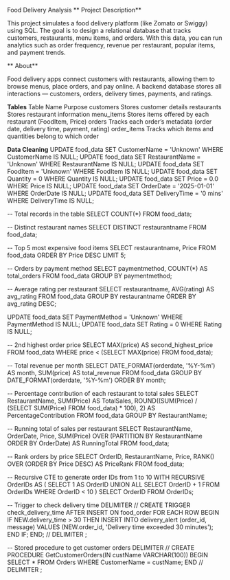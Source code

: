 Food Delivery Analysis
** Project Description**

This project simulates a food delivery platform (like Zomato or Swiggy) using SQL. The goal is to design a relational database that tracks customers, restaurants, menu items, and orders.
With this data, you can run analytics such as order frequency, revenue per restaurant, popular items, and payment trends.

** About**

Food delivery apps connect customers with restaurants, allowing them to browse menus, place orders, and pay online.
A backend database stores all interactions — customers, orders, delivery times, payments, and ratings.

**Tables**
Table Name	Purpose
customers	Stores customer details
restaurants	Stores restaurant information
menu_items	Stores items offered by each restaurant (FoodItem, Price)
orders	Tracks each order’s metadata (order date, delivery time, payment, rating)
order_items	Tracks which items and quantities belong to which order

**Data Cleaning**
UPDATE food_data SET CustomerName = 'Unknown' WHERE CustomerName IS NULL;
UPDATE food_data SET RestaurantName = 'Unknown' WHERE RestaurantName IS NULL;
UPDATE food_data SET FoodItem = 'Unknown' WHERE FoodItem IS NULL;
UPDATE food_data SET Quantity = 0 WHERE Quantity IS NULL;
UPDATE food_data SET Price = 0.0 WHERE Price IS NULL;
UPDATE food_data SET OrderDate = '2025-01-01' WHERE OrderDate IS NULL;
UPDATE food_data SET DeliveryTime = '0 mins' WHERE DeliveryTime IS NULL;

-- Total records in the table
SELECT COUNT(*) FROM food_data;

-- Distinct restaurant names
SELECT DISTINCT restaurantname FROM food_data;

-- Top 5 most expensive food items
SELECT restaurantname, Price 
FROM food_data
ORDER BY Price DESC
LIMIT 5;

-- Orders by payment method
SELECT paymentmethod, COUNT(*) AS total_orders
FROM food_data
GROUP BY paymentmethod;

-- Average rating per restaurant
SELECT restaurantname, AVG(rating) AS avg_rating
FROM food_data
GROUP BY restaurantname
ORDER BY avg_rating DESC;

UPDATE food_data SET PaymentMethod = 'Unknown' WHERE PaymentMethod IS NULL;
UPDATE food_data SET Rating = 0 WHERE Rating IS NULL;



-- 2nd highest order price
SELECT MAX(price) AS second_highest_price
FROM food_data
WHERE price < (SELECT MAX(price) FROM food_data);

-- Total revenue per month
SELECT DATE_FORMAT(orderdate, '%Y-%m') AS month,
       SUM(price) AS total_revenue
FROM food_data
GROUP BY DATE_FORMAT(orderdate, '%Y-%m')
ORDER BY month;

-- Percentage contribution of each restaurant to total sales
SELECT RestaurantName,
       SUM(Price) AS TotalSales,
       ROUND((SUM(Price) / (SELECT SUM(Price) FROM food_data) * 100), 2) AS PercentageContribution
FROM food_data
GROUP BY RestaurantName;


-- Running total of sales per restaurant
SELECT RestaurantName, OrderDate, Price,
       SUM(Price) OVER (PARTITION BY RestaurantName ORDER BY OrderDate) AS RunningTotal
FROM food_data;

-- Rank orders by price
SELECT OrderID, RestaurantName, Price,
       RANK() OVER (ORDER BY Price DESC) AS PriceRank
FROM food_data;

-- Recursive CTE to generate order IDs from 1 to 10
WITH RECURSIVE OrderIDs AS (
    SELECT 1 AS OrderID
    UNION ALL
    SELECT OrderID + 1
    FROM OrderIDs
    WHERE OrderID < 10
)
SELECT OrderID
FROM OrderIDs;


-- Trigger to check delivery time
DELIMITER //
CREATE TRIGGER check_delivery_time
AFTER INSERT ON food_order
FOR EACH ROW
BEGIN
    IF NEW.delivery_time > 30 THEN
        INSERT INTO delivery_alert (order_id, message)
        VALUES (NEW.order_id, 'Delivery time exceeded 30 minutes');
    END IF;
END;
//
DELIMITER ;

-- Stored procedure to get customer orders
DELIMITER //
CREATE PROCEDURE GetCustomerOrders(IN custName VARCHAR(100))
BEGIN
    SELECT * FROM Orders WHERE CustomerName = custName;
END //
DELIMITER ;




